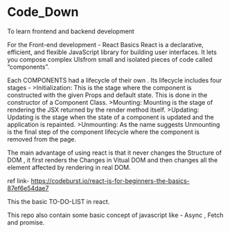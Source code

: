 # Code_Down
To learn frontend and backend development 

For the Front-end development - React Basics
  React is a declarative, efficient, and flexible JavaScript library for building user interfaces. It lets you compose complex
  UIsfrom small and isolated pieces of code called “components”. 
  
  Each COMPONENTS had a lifecycle of their own . Its lifecycle includes four stages - 
     >Initialization: This is the stage where the component is constructed with the given Props and default state. This is done 
            in the constructor of a Component Class.
     >Mounting: Mounting is the stage of rendering the JSX returned by the render method itself.
     >Updating: Updating is the stage when the state of a component is updated and the application is repainted.
     >Unmounting: As the name suggests Unmounting is the final step of the component lifecycle where the component is removed
            from the page.

  The main advantage of using react is that it never changes the Structure of DOM , it first renders the Changes in Vitual DOM and
  then changes all the element affected by rendering in real DOM.
  
  
  ref link-  https://codeburst.io/react-js-for-beginners-the-basics-87ef6e54dae7
  
  
  This the basic TO-DO-LIST in react.
  
  This repo also contain some basic concept of javascript like - 
   Async , Fetch and promise.
